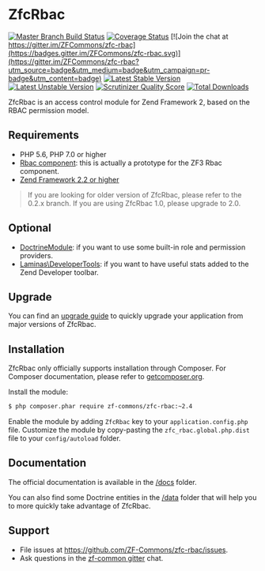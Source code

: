# ZfcRbac

[![Master Branch Build Status](https://secure.travis-ci.org/ZF-Commons/zfc-rbac.png?branch=master)](http://travis-ci.org/ZF-Commons/zfc-rbac)
[![Coverage Status](https://coveralls.io/repos/ZF-Commons/zfc-rbac/badge.png)](https://coveralls.io/r/ZF-Commons/zfc-rbac)
[![Join the chat at https://gitter.im/ZFCommons/zfc-rbac](https://badges.gitter.im/ZFCommons/zfc-rbac.svg)](https://gitter.im/ZFCommons/zfc-rbac?utm_source=badge&utm_medium=badge&utm_campaign=pr-badge&utm_content=badge)
[![Latest Stable Version](https://poser.pugx.org/zf-commons/zfc-rbac/v/stable.png)](https://packagist.org/packages/zf-commons/zfc-rbac)
[![Latest Unstable Version](https://poser.pugx.org/zf-commons/zfc-rbac/v/unstable.png)](https://packagist.org/packages/zf-commons/zfc-rbac)
[![Scrutinizer Quality Score](https://scrutinizer-ci.com/g/ZF-Commons/zfc-rbac/badges/quality-score.png?s=685a2b34dc626a0af9934f9c8d246b68a8cac884)](https://scrutinizer-ci.com/g/ZF-Commons/zfc-rbac/)
[![Total Downloads](https://poser.pugx.org/zf-commons/zfc-rbac/downloads.png)](https://packagist.org/packages/zf-commons/zfc-rbac)

ZfcRbac is an access control module for Zend Framework 2, based on the RBAC permission model.

## Requirements

- PHP 5.6, PHP 7.0 or higher
- [Rbac component](https://github.com/zf-fr/rbac): this is actually a prototype for the ZF3 Rbac component.
- [Zend Framework 2.2 or higher](http://www.github.com/zendframework/zf2)

> If you are looking for older version of ZfcRbac, please refer to the 0.2.x branch.
> If you are using ZfcRbac 1.0, please upgrade to 2.0.

## Optional

- [DoctrineModule](https://github.com/doctrine/DoctrineModule): if you want to use some built-in role and permission providers.
- [Laminas\DeveloperTools](https://github.com/zendframework/Laminas\DeveloperTools): if you want to have useful stats added to
the Zend Developer toolbar.

## Upgrade

You can find an [upgrade guide](UPGRADE.md) to quickly upgrade your application from major versions of ZfcRbac.

## Installation

ZfcRbac only officially supports installation through Composer. For Composer documentation, please refer to
[getcomposer.org](http://getcomposer.org/).

Install the module:

```sh
$ php composer.phar require zf-commons/zfc-rbac:~2.4
```

Enable the module by adding `ZfcRbac` key to your `application.config.php` file. Customize the module by copy-pasting
the `zfc_rbac.global.php.dist` file to your `config/autoload` folder.

## Documentation

The official documentation is available in the [/docs](/docs) folder.

You can also find some Doctrine entities in the [/data](/data) folder that will help you to more quickly take advantage
of ZfcRbac.

## Support

- File issues at https://github.com/ZF-Commons/zfc-rbac/issues.
- Ask questions in the [zf-common gitter](https://gitter.im/ZFCommons/zfc-rbac) chat.
